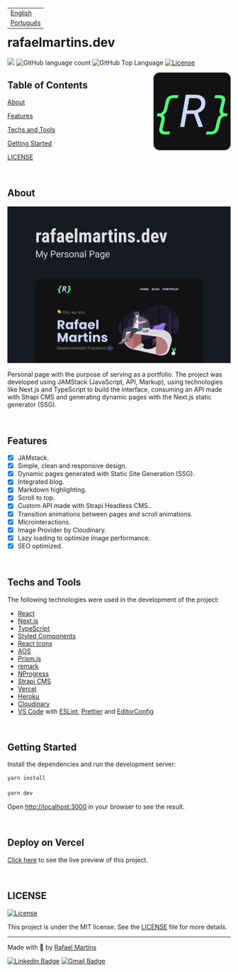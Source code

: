 <table align="right">
  <tr>
    <td>
      <a href="README_EN.md">English</a>
    </td>
  </tr>
  <tr>
    <td>
      <a href="README.md">Português</a>
    </td>
  </tr>
</table>

<br>
<br>

# rafaelmartins.dev

<p>
  <img src="https://img.shields.io/badge/author-RAFAEL%20MARTINS-6E40C9?style=flat-square">
  <img alt="GitHub language count" src="https://img.shields.io/github/languages/count/martins-rafael/next-blog?color=6E40C9&style=flat-square">
  <img alt="GitHub Top Language" src="https://img.shields.io/github/languages/top/martins-rafael/next-blog?color=6E40C9&style=flat-square">
  <a href="https://opensource.org/licenses/MIT">
    <img alt="License" src="https://img.shields.io/badge/license-MIT-6E40C9?style=flat-square">
  </a>
</p>

<img align="right" src="public/images/icon-512.png" width="35%" alt="Logo">

## Table of Contents

[About](#about)

[Features](#features)

[Techs and Tools](#techs-and-tools)

[Getting Started](#getting-started)

[LICENSE](#license)

<br>

## About

<p align="center">
  <img src=".github/cover.png" alt="Home page">
</p>

Personal page with the purpose of serving as a portfolio. The project was developed using JAMStack (JavaScript, API, Markup), using technologies like Next.js and TypeScript to build the interface, consuming an API made with Strapi CMS and generating dynamic pages with the Next.js static generator (SSG).

<br>

## Features

- [X] JAMstack.
- [X] Simple, clean and responsive design.
- [X] Dynamic pages generated with Static Site Generation (SSG).
- [X] Integrated blog.
- [X] Markdown highlighting.
- [X] Scroll to top.
- [X] Custom API made with Strapi Headless CMS..
- [X] Transition animations between pages and scroll animations.
- [X] Microinteractions.
- [X] Image Provider by Cloudinary.
- [X] Lazy loading to optimize image performance.
- [X] SEO optimized.

<br>

## Techs and Tools

The following technologies were used in the development of the project:

- [React](https://reactjs.org/)
- [Next.js](https://nextjs.org/)
- [TypeScript](https://www.typescriptlang.org/)
- [Styled Components](https://styled-components.com/)
- [React Icons](https://react-icons.github.io/react-icons/)
- [AOS](https://michalsnik.github.io/aos/)
- [Prism.js](https://prismjs.com/)
- [remark](https://remark.js.org/)
- [NProgress](https://github.com/apal21/nextjs-progressbar)
- [Strapi CMS](https://strapi.io/)
- [Vercel](https://vercel.com/dashboard)
- [Heroku](https://www.heroku.com/)
- [Cloudinary](https://cloudinary.com/)
- [VS Code](https://code.visualstudio.com/) with [ESLint](https://eslint.org/), [Prettier](https://prettier.io/) and [EditorConfig](https://editorconfig.org/)

<br>

## Getting Started

Install the dependencies and run the development server:

```bash
yarn install

yarn dev
```

Open [http://localhost:3000](http://localhost:3000) in your browser to see the result.

<br>

## Deploy on Vercel

[Click here](https://rafaelmartins.dev/) to see the live preview of this project.

<br>

## LICENSE

<a href="https://opensource.org/licenses/MIT">
  <img alt="License" src="https://img.shields.io/badge/license-MIT-6E40C9?style=flat-square">
</a>

<br>

This project is under the MIT license. See the [LICENSE](/LICENSE) file for more details.

---

Made with :purple_heart: by [Rafael Martins](https://github.com/martins-rafael)

[![Linkedin Badge](https://img.shields.io/badge/-Rafael%20Martins-6E40C9?style=flat-square&logo=Linkedin&logoColor=white&link=https://www.linkedin.com/in/rafaeldcmartins/)](https://www.linkedin.com/in/rafaeldcmartins/)
[![Gmail Badge](https://img.shields.io/badge/-rafaeldcmartins@gmail.com-6E40C9?style=flat-square&logo=Gmail&logoColor=white&link=mailto:rafaeldcmartins@gmail.com)](mailto:rafaeldcmartins@gmail.com)
